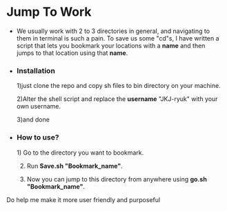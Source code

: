 <h1>Jump To Work</h1>

- We usually work with 2 to 3 directories in general, and navigating to them in terminal is such a pain. To save us some "cd"s, I have written a script that lets you bookmark your locations with a **name** and then jumps to that location using that **name**.


- <h3>Installation</h3>
  1)just clone the repo and copy sh files to bin directory on your machine.
  
  2)Alter the shell script and replace the **username** "JKJ-ryuk" with your own username.
  
  3)and done
  
- <h3>How to use?</h3>
   1) Go to the directory you want to bookmark.
   
   2) Run **Save.sh "Bookmark_name"**.
   
   3) Now you can jump to this directory from anywhere using **go.sh "Bookmark_name"**.
 
 Do help me make it more user friendly and purposeful
